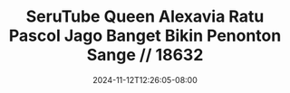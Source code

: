 --- 
title: "SeruTube  Queen Alexavia Ratu Pascol Jago Banget Bikin Penonton Sange // 18632"
description: "streaming bokep SeruTube  Queen Alexavia Ratu Pascol Jago Banget Bikin Penonton Sange // 18632 telegram   terbaru"
date: 2024-11-12T12:26:05-08:00
file_code: "hw7s3if9dn1h"
draft: false
cover: "zk6b0z72ry0ool9c.jpg"
tags: ["SeruTube", "Queen", "Alexavia", "Ratu", "Pascol", "Jago", "Banget", "Bikin", "Penonton", "Sange", "bokep-indo", "bokep-viral", "bokep-ig"]
length: 5256
fld_id: "1483247"
foldername: "Alexavia"
categories: ["Alexavia"]
views: 0
---
